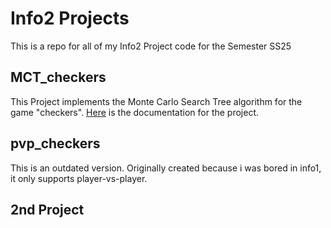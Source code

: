 # Info2 Projects
This is a repo for all of my Info2 Project code for the Semester SS25
## MCT_checkers
This Project implements the Monte Carlo Search Tree algorithm for the game "checkers".
[Here](./MCTS_checkers/README.md) is the documentation for the project.
## pvp_checkers
This is an outdated version. Originally created because i was bored in info1, it only supports player-vs-player.
## 2nd Project